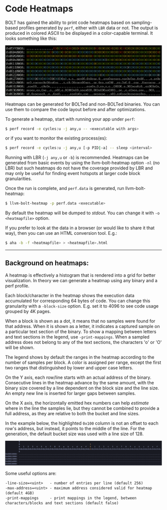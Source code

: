 # Code Heatmaps

BOLT has gained the ability to print code heatmaps based on
sampling-based profiles generated by `perf`, either with `LBR` data or not.
The output is produced in colored ASCII to be displayed in a color-capable
terminal. It looks something like this:

![](./Heatmap.png)

Heatmaps can be generated for BOLTed and non-BOLTed binaries. You can
use them to compare the code layout before and after optimizations.

To generate a heatmap, start with running your app under `perf`:

```bash
$ perf record -e cycles:u -j any,u -- <executable with args>
```
or if you want to monitor the existing process(es):
```bash
$ perf record -e cycles:u -j any,u [-p PID|-a] -- sleep <interval>
```

Running with LBR (`-j any,u` or `-b`) is recommended. Heatmaps can be generated
from basic events by using the llvm-bolt-heatmap option `-nl` (no LBR) but
such heatmaps do not have the coverage provided by LBR and may only be useful
for finding event hotspots at larger code block granularities.

Once the run is complete, and `perf.data` is generated, run llvm-bolt-heatmap:

```bash
$ llvm-bolt-heatmap -p perf.data <executable>
```

By default the heatmap will be dumped to *stdout*. You can change it
with `-o <heatmapfile>` option.

If you prefer to look at the data in a browser (or would like to share
it that way), then you can use an HTML conversion tool. E.g.:

```bash
$ aha -b -f <heatmapfile> > <heatmapfile>.html
```

---

## Background on heatmaps:
A heatmap is effectively a histogram that is rendered into a grid for better
visualization.
In theory we can generate a heatmap using any binary and a perf profile.

Each block/character in the heatmap shows the execution data accumulated for
corresponding 64 bytes of code. You can change this granularity with a
`-block-size` option.
E.g. set it to 4096 to see code usage grouped by 4K pages.


When a block is shown as a dot, it means that no samples were found for that
address.
When it is shown as a letter, it indicates a captured sample on a particular
text section of the binary.
To show a mapping between letters and text sections in the legend, use
`-print-mappings`.
When a sampled address does not belong to any of the text sections, the
characters 'o' or 'O' will be shown.

The legend shows by default the ranges in the heatmap according to the number
of samples per block.
A color is assigned per range, except the first two ranges that distinguished by
lower and upper case letters.

On the Y axis, each row/line starts with an actual address of the binary.
Consecutive lines in the heatmap advance by the same amount, with the binary
size covered by a line dependent on the block size and the line size.
An empty new line is inserted for larger gaps between samples.

On the X axis, the horizontally emitted hex numbers can help *estimate* where
in the line the samples lie, but they cannot be combined to provide a full
address, as they are relative to both the bucket and line sizes.

In the example below, the highlighted `0x100` column is not an offset to each
row's address, but instead, it points to the middle of the line.
For the generation, the default bucket size was used with a line size of 128.


![](./HeatmapHeader.png)


Some useful options are:

```
-line-size=<uint>   - number of entries per line (default 256)
-max-address=<uint> - maximum address considered valid for heatmap (default 4GB)
-print-mappings     - print mappings in the legend, between characters/blocks and text sections (default false)
```
